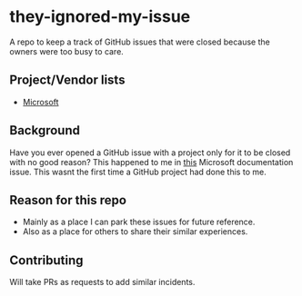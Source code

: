 # they-ignored-my-issue

A repo to keep a track of GitHub issues that were closed because the owners were too busy to care.

## Project/Vendor lists

* [Microsoft](./Microsoft.md)

## Background

Have you ever opened a GitHub issue with a project only for it to be closed with no good reason?
This happened to me in [this](https://github.com/MicrosoftDocs/azure-docs/issues/103892) Microsoft documentation issue. This wasnt the first time a GitHub project had done this to me.

## Reason for this repo

* Mainly as a place I can park these issues for future reference.
* Also as a place for others to share their similar experiences.

## Contributing

Will take PRs as requests to add similar incidents.
